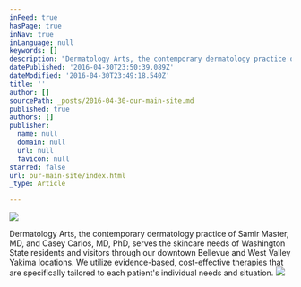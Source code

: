 ```yaml
---
inFeed: true
hasPage: true
inNav: true
inLanguage: null
keywords: []
description: "Dermatology Arts, the contemporary dermatology practice of Samir Master, MD, and Casey Carlos, MD, PhD, serves the skincare needs of Washington State residents and visitors through our downtown Bellevue and West Valley Yakima locations. We utilize evidence-based, cost-effective therapies that are specifically tailored to each patient's individual needs and situation."
datePublished: '2016-04-30T23:50:39.089Z'
dateModified: '2016-04-30T23:49:18.540Z'
title: ''
author: []
sourcePath: _posts/2016-04-30-our-main-site.md
published: true
authors: []
publisher:
  name: null
  domain: null
  url: null
  favicon: null
starred: false
url: our-main-site/index.html
_type: Article

---
```

![](https://the-grid-user-content.s3-us-west-2.amazonaws.com/b025c8ad-7bc1-4cc4-aba9-7dd52e13879f.jpg)

Dermatology Arts, the contemporary dermatology practice of Samir Master, MD, and Casey Carlos, MD, PhD, serves the skincare needs of Washington State residents and visitors through our downtown Bellevue and West Valley Yakima locations. We utilize evidence-based, cost-effective therapies that are specifically tailored to each patient's individual needs and situation.
![](https://the-grid-user-content.s3-us-west-2.amazonaws.com/ab612bef-786e-48bb-8167-02bd982732a2.jpg)